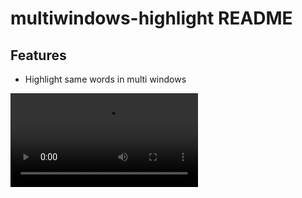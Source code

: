 # multiwindows-highlight README

## Features

* Highlight same words in multi windows

![multiwindows-highlight](images/multiwindows-highlight.mov)
